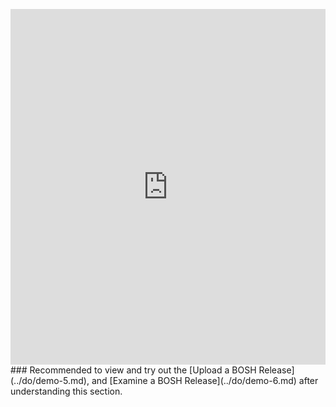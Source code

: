 <br><br>
<iframe src="https://docs.google.com/presentation/d/e/2PACX-1vRbFC3l2z2_-W6wfebzOedV26QApDXYNsaspCf0elqE8zd6TRqKGhnKFPLWdaGuyYIxdHl9MTnqQcSv/embed?start=true&loop=true&delayms=10000" frameborder="0" width="100%" height="569" allowfullscreen="true" mozallowfullscreen="true" webkitallowfullscreen="true"></iframe>

<br>
### Recommended to view and try out the [Upload a BOSH Release](../do/demo-5.md), and [Examine a BOSH Release](../do/demo-6.md) after understanding this section.
